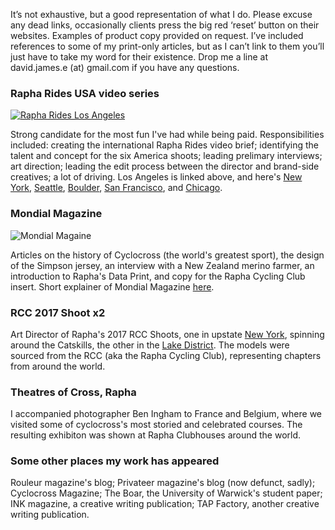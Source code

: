 It’s not exhaustive, but a good representation of what I do. Please excuse any dead links, occasionally clients press the big red ‘reset’ button on their websites. Examples of product copy provided on request. I’ve included references to some of my print-only articles, but as I can’t link to them you’ll just have to take my word for their existence. Drop me a line at david.james.e (at) gmail.com if you have any questions.


### Rapha Rides USA video series

[![Rapha Rides Los Angeles](https://imgur.com/bT6aUkV.png)](https://vimeo.com/230586645 "Click me to watch")

Strong candidate for the most fun I've had while being paid. Responsibilities included: creating the international Rapha Rides video brief; identifying the talent and concept for the six America shoots; leading prelimary interviews; art direction; leading the edit process between the director and brand-side creatives; a lot of driving. Los Angeles is linked above, and here's [New York](https://vimeo.com/221714081), [Seattle](https://vimeo.com/226391195), [Boulder](https://vimeo.com/215321383), [San Francisco](https://vimeo.com/215821947), and [Chicago](https://vimeo.com/229344370).

### Mondial Magazine

![Mondial Magaine](https://imgur.com/Dw9MIrL.png)

Articles on the history of Cyclocross (the world's greatest sport), the design of the Simpson jersey, an interview with a New Zealand merino farmer, an introduction to Rapha's Data Print, and copy for the Rapha Cycling Club insert. Short explainer of Mondial Magazine [here](https://www.itsnicethat.com/articles/rapha-mondial).

### RCC 2017 Shoot x2

Art Director of Rapha's 2017 RCC Shoots, one in upstate [New York](https://www.rapha.cc/gb/en/stories/club-calling), spinning around the Catskills, the other in the [Lake District](https://www.rapha.cc/gb/en/stories/lakes-of-grey). The models were sourced from the RCC (aka the Rapha Cycling Club), representing chapters from around the world.

### Theatres of Cross, Rapha

I accompanied photographer Ben Ingham to France and Belgium, where we visited some of cyclocross's most storied and celebrated courses. The resulting exhibiton was shown at Rapha Clubhouses around the world.

### Some other places my work has appeared

Rouleur magazine's blog; Privateer magazine's blog (now defunct, sadly); Cyclocross Magazine; The Boar, the University of Warwick's student paper; INK magazine, a creative writing publication; TAP Factory, another creative writing publication.

